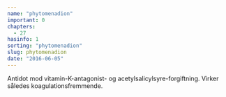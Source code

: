 ```yaml
---
name: "phytomenadion"
important: 0
chapters:  
  - 27
hasinfo: 1
sorting: "phytomenadion"
slug: phytomenadion
date: "2016-06-05"
---
```


Antidot mod vitamin-K-antagonist- og acetylsalicylsyre-forgiftning. Virker således koagulationsfremmende.
